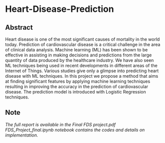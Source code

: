# Heart-Disease-Prediction

## Abstract
Heart disease is one of the most significant causes of mortality in the world today. Prediction of cardiovascular disease is a critical
challenge in the area of clinical data analysis. Machine learning (ML) has been shown to be effective in assisting in making
decisions and predictions from the large quantity of data produced by the healthcare industry. We have also seen ML techniques
being used in recent developments in different areas of the Internet of Things. Various studies give only a glimpse into predicting
heart disease with ML techniques. In this project we propose a method that aims at finding significant features by applying
machine learning techniques resulting in improving the accuracy in the prediction of cardiovascular disease. The prediction model
is introduced with Logistic Regression techniques.

## Note
*The full report is available in the Final FDS project.pdf*
*FDS_Project_final.ipynb notebook contains the codes and details on implementation.*
